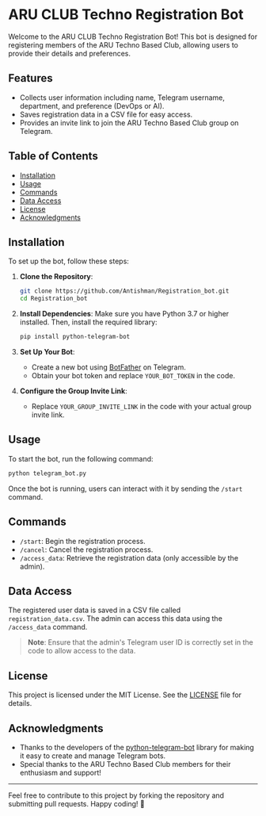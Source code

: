 
# ARU CLUB Techno Registration Bot

Welcome to the ARU CLUB Techno Registration Bot! This bot is designed for registering members of the ARU Techno Based Club, allowing users to provide their details and preferences.

## Features

- Collects user information including name, Telegram username, department, and preference (DevOps or AI).
- Saves registration data in a CSV file for easy access.
- Provides an invite link to join the ARU Techno Based Club group on Telegram.

## Table of Contents

- [Installation](#installation)
- [Usage](#usage)
- [Commands](#commands)
- [Data Access](#data-access)
- [License](#license)
- [Acknowledgments](#acknowledgments)

## Installation

To set up the bot, follow these steps:

1. **Clone the Repository**:
   ```bash
   git clone https://github.com/Antishman/Registration_bot.git
   cd Registration_bot
   ```

2. **Install Dependencies**:
   Make sure you have Python 3.7 or higher installed. Then, install the required library:
   ```bash
   pip install python-telegram-bot
   ```

3. **Set Up Your Bot**:
   - Create a new bot using [BotFather](https://t.me/botfather) on Telegram.
   - Obtain your bot token and replace `YOUR_BOT_TOKEN` in the code.

4. **Configure the Group Invite Link**:
   - Replace `YOUR_GROUP_INVITE_LINK` in the code with your actual group invite link.

## Usage

To start the bot, run the following command:

```bash
python telegram_bot.py
```

Once the bot is running, users can interact with it by sending the `/start` command.

## Commands

- `/start`: Begin the registration process.
- `/cancel`: Cancel the registration process.
- `/access_data`: Retrieve the registration data (only accessible by the admin).

## Data Access

The registered user data is saved in a CSV file called `registration_data.csv`. The admin can access this data using the `/access_data` command.

> **Note**: Ensure that the admin's Telegram user ID is correctly set in the code to allow access to the data.

## License

This project is licensed under the MIT License. See the [LICENSE](LICENSE) file for details.

## Acknowledgments

- Thanks to the developers of the [python-telegram-bot](https://github.com/python-telegram-bot/python-telegram-bot) library for making it easy to create and manage Telegram bots.
- Special thanks to the ARU Techno Based Club members for their enthusiasm and support!

---

Feel free to contribute to this project by forking the repository and submitting pull requests. Happy coding! 🚀
```
